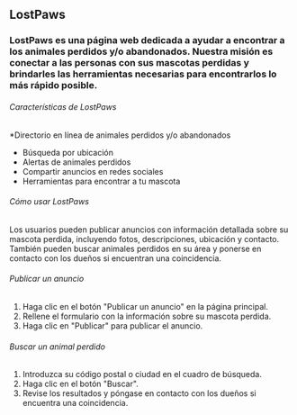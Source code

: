 ## LostPaws
### LostPaws es una página web dedicada a ayudar a encontrar a los animales perdidos y/o abandonados. Nuestra misión es conectar a las personas con sus mascotas perdidas y brindarles las herramientas necesarias para encontrarlos lo más rápido posible.

###### Características de LostPaws
*Directorio en línea de animales perdidos y/o abandonados
* Búsqueda por ubicación
* Alertas de animales perdidos
* Compartir anuncios en redes sociales
* Herramientas para encontrar a tu mascota


###### Cómo usar LostPaws
Los usuarios pueden publicar anuncios con información detallada sobre su mascota perdida, incluyendo fotos, descripciones, ubicación y contacto. También pueden buscar animales perdidos en su área y ponerse en contacto con los dueños si encuentran una coincidencia.

###### Publicar un anuncio
1. Haga clic en el botón "Publicar un anuncio" en la página principal.
2. Rellene el formulario con la información sobre su mascota perdida.
3. Haga clic en "Publicar" para publicar el anuncio.
   
###### Buscar un animal perdido

1. Introduzca su código postal o ciudad en el cuadro de búsqueda.
2. Haga clic en el botón "Buscar".
3. Revise los resultados y póngase en contacto con los dueños si encuentra una coincidencia.
